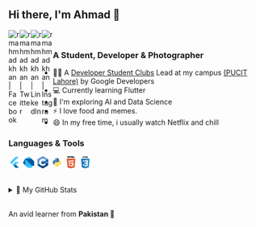 ## Hi there, I'm  Ahmad 👋
[<img align="left" alt="rmahmadkhan | Facebook" width=22px src="https://cdn.jsdelivr.net/npm/simple-icons@v3/icons/facebook.svg">][facebook]
[<img align="left" alt="rmahmadkhan | Twitter" width=22px src="https://cdn.jsdelivr.net/npm/simple-icons@v3/icons/twitter.svg">][twitter]
[<img align="left" alt="rmahmadkhan | LinkedIn" width=22px src="https://cdn.jsdelivr.net/npm/simple-icons@v3/icons/linkedin.svg">][linkedin]
[<img align="left" alt="rmahmadkhan | Instagram" width=22px src="https://cdn.jsdelivr.net/npm/simple-icons@v3/icons/instagram.svg">][instagram]

<br>

### A Student, Developer & Photographer
- 🙋‍♂️ A [Developer Student Clubs][dsc] Lead at my campus [(PUCIT Lahore)][dscpucit] by Google Developers
- 💻 Currently learning Flutter
- 🤔 I'm exploring AI and Data Science
- ⚡ I love food and memes.
- 😄 In my free time, i usually watch Netflix and chill


### Languages & Tools

<code><img width=24px src="https://raw.githubusercontent.com/github/explore/80688e429a7d4ef2fca1e82350fe8e3517d3494d/topics/flutter/flutter.png"></code>
<code><img width=24px src="https://raw.githubusercontent.com/github/explore/80688e429a7d4ef2fca1e82350fe8e3517d3494d/topics/dart/dart.png"></code>
<code><img width=24px src="https://raw.githubusercontent.com/github/explore/80688e429a7d4ef2fca1e82350fe8e3517d3494d/topics/cpp/cpp.png"></code>
<code><img width=24px src="https://raw.githubusercontent.com/github/explore/80688e429a7d4ef2fca1e82350fe8e3517d3494d/topics/python/python.png"></code>
<code><img width=24px src="https://raw.githubusercontent.com/github/explore/80688e429a7d4ef2fca1e82350fe8e3517d3494d/topics/html/html.png"></code>
<code><img width=24px src="https://raw.githubusercontent.com/github/explore/80688e429a7d4ef2fca1e82350fe8e3517d3494d/topics/css/css.png"></code>

<br>

<details>
<summary>📝 My GitHub Stats</summary>
<br>

[![Ahmad's github stats](https://github-readme-stats.vercel.app/api?username=rmahmadkhan&theme=gotham)](https://github.com/rmahmadkhan/github-readme-stats)

</details>
<br>

An avid learner from <b>Pakistan<b> 💚


[twitter]: https://www.twitter.com/rmahmadkhan/
[linkedin]: https://www.linkedin.com/in/rmahmadkhan/
[instagram]: https://www.instagram.com/rmahmadkhan/
[facebook]: https://www.facebook.com/rmahmadkhan
[dscpucit]: https://dsc.community.dev/punjab-university-college-of-information-technology/
[dsc]: https://developers.google.com/community/dsc
